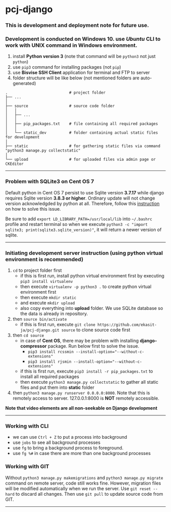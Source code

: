 # pcj-django

### This is development and deployment note for future use.

### Development is conducted on Windows 10.  use _Ubuntu_ CLI to work with UNIX command in Windows environment.
1. install **Python version 3** (note that command will be `python3` not just `python`)
2. use `pip3` command for installing packages (not `pip`)
3. use **Bisvise SSH Client** application for terminal and FTP to server
4. folder structure will be like below (not mentioned folders are auto-generated)

```
.                           # project folder
├── ...
│
├── source                  # source code folder
│   │
│   ├── ...
│   │
│   ├── pip_packages.txt    # file containing all required packages
│   │
│   └── static_dev          # folder containing actual static files for development
│
├── static                  # for gathering static files via command "python3 manage.py collectstatic"
│
└── upload                  # for uploaded files via admin page or CKEditor
```
---

### Problem with SQLite3 on Cent OS 7
Default python in Cent OS 7 persist to use Sqlite version **3.7.17** while django requires Sqlite version **3.8.3 or higher**.  Ordinary update will not change version acknowledgded by python at all.  Therefore, follow this [instruction](http://www.djaodjin.com/blog/django-2-2-with-sqlite-3-on-centos-7.blog.html) on how to solve this issue.

Be sure to add `export LD_LIBRARY_PATH=/usr/local/lib` into `~/.bashrc` profile and restart terminal so when we execute `python3 -c "import sqlite3; print(sqlite3.sqlite_version)"`, it will return a newer version of sqlite.

---

### Initiating development server instruction (using python virtual environment is recommended)
1. `cd` to project folder first
   - if this is first run, install python virtual environment first by executing `pip3 install virtualenv`
   - then execute `virtualenv -p python3 .` to create python virtual environment first
   - then execute `mkdir static`
   - and execute `mkdir upload`
   - also copy everything into **upload** folder.  We use SQLite database so the data is already in repository.
2. then `source bin/activate`
   - if this is first run, execute `git clone https://github.com/ekasit-ja/pcj-django.git source` to clone source code first
3. then `cd source`
   - in case of **Cent OS**, there may be problem with installing **django-compressor** package.  Run below first to solve the issue.
     - `pip3 install rcssmin --install-option="--without-c-extensions"`
     - `pip3 install rjsmin --install-option="--without-c-extensions"`
   - if this is first run, execute `pip3 install -r pip_packages.txt` to install all required packages
   - then execute `python3 manage.py collectstatic` to gather all static files and put them into **static** folder
4. then `python3 manage.py runserver 0.0.0.0:8000`.  Note that this is remotely access to server.  127.0.0.1:8000 is **NOT** remotely accessible.

**Note that video elements are all non-seekable on Django development**

---

### Working with CLI
- we can use `Ctrl + Z` to put a process into background
- use `jobs` to see all background processes
- use `fg` to bring a background process to foreground.
- use `fg %#` in case there are more than one background processes

### Working with GIT
Without `python3 manage.py makemigrations` and `python3 manage.py migrate` command on remote server, code still works fine.  However, migration files will be modified automatically when we run the server.  Use `git reset --hard` to discard all changes.  Then use `git pull` to update source code from GIT.

---

